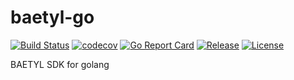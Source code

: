 baetyl-go
========

[![Build Status](https://travis-ci.org/baetyl/baetyl-go.svg?branch=master)](https://travis-ci.org/baetyl/baetyl-go)
[![codecov](https://codecov.io/gh/baetyl/baetyl-go/branch/master/graph/badge.svg)](https://codecov.io/gh/baetyl/baetyl-go)
[![Go Report Card](https://goreportcard.com/badge/github.com/baetyl/baetyl-go)](https://goreportcard.com/report/github.com/baetyl/baetyl-go) 
[![Release](https://img.shields.io/github/v/release/baetyl/baetyl-go?color=blue&label=pre-release)](https://github.com/baetyl/baetyl-go/releases)
[![License](https://img.shields.io/github/license/baetyl/baetyl-go.svg)](./LICENSE)

BAETYL SDK for golang
